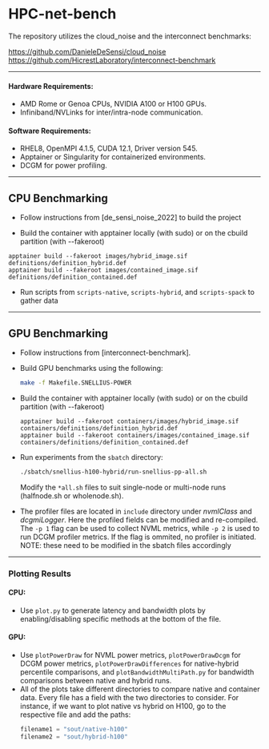 # HPC-net-bench

The repository utilizes the cloud_noise and the interconnect benchmarks:

https://github.com/DanieleDeSensi/cloud_noise
https://github.com/HicrestLaboratory/interconnect-benchmark

---
#### Hardware Requirements:
- AMD Rome or Genoa CPUs, NVIDIA A100 or H100 GPUs.
- Infiniband/NVLinks for inter/intra-node communication.

#### Software Requirements:
- RHEL8, OpenMPI 4.1.5, CUDA 12.1, Driver version 545.
- Apptainer or Singularity for containerized environments.
- DCGM for power profiling.

---

## CPU Benchmarking

- Follow instructions from [de_sensi_noise_2022] to build the project

- Build the container with apptainer locally (with sudo) or on the cbuild partition (with --fakeroot)
```
apptainer build --fakeroot images/hybrid_image.sif definitions/definition_hybrid.def
apptainer build --fakeroot images/contained_image.sif definitions/definition_contained.def
```

- Run scripts from `scripts-native`, `scripts-hybrid`, and `scripts-spack` to gather data



---
## GPU Benchmarking

- Follow instructions from [interconnect-benchmark].
- Build GPU benchmarks using the following:
    ```bash
    make -f Makefile.SNELLIUS-POWER
    ```
- Build the container with apptainer locally (with sudo) or on the cbuild partition (with --fakeroot)
    ```
    apptainer build --fakeroot containers/images/hybrid_image.sif containers/definitions/definition_hybrid.def
    apptainer build --fakeroot containers/images/contained_image.sif containers/definitions/definition_contained.def
    ```

- Run experiments from the `sbatch` directory:
    ```bash
    ./sbatch/snellius-h100-hybrid/run-snellius-pp-all.sh
    ```
    Modify the `*all.sh` files to suit single-node or multi-node runs (halfnode.sh or wholenode.sh).

- The profiler files are located in ```include``` directory under *nvmlClass* and *dcgmiLogger*. Here the profiled fields can be modified and re-compiled. The ```-p 1``` flag can be used to collect NVML metrics, while ```-p 2``` is used to run DCGM profiler metrics. If the flag is ommited, no profiler is initiated. NOTE: these need to be modified in the sbatch files accordingly  


---

### Plotting Results

#### CPU:
- Use `plot.py` to generate latency and bandwidth plots by enabling/disabling specific methods at the bottom of the file.

#### GPU:
- Use `plotPowerDraw` for NVML power metrics, `plotPowerDrawDcgm` for DCGM power metrics, `plotPowerDrawDifferences` for native-hybrid percentile comparisons, and `plotBandwidthMultiPath.py` for bandwidth comparisons between native and hybrid runs.
- All of the plots take different directories to compare native and container data. Every file has a field with the two directories to consider. For instance, if we want to plot native vs hybrid on H100, go to the respective file and add the paths:
    ```python
    filename1 = "sout/native-h100"
    filename2 = "sout/hybrid-h100"
    ```

